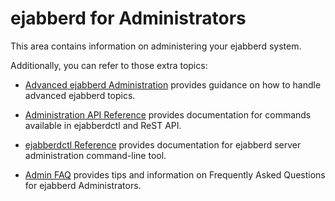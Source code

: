 # ejabberd for Administrators

This area contains information on administering your ejabberd system.

Additionally, you can refer to those extra topics:

* [Advanced ejabberd Administration](guide/index.md) provides guidance on how to
    handle advanced ejabberd topics.

* [Administration API Reference](../developer/ejabberd-api/admin-api.md) provides documentation
  for commands available in ejabberdctl and ReST API.

* [ejabberdctl Reference](ejabberdctl/index.md) provides documentation
  for ejabberd server administration command-line tool.

* [Admin FAQ](../ejabberd-faq/index.md) provides tips and information on Frequently
  Asked Questions for ejabberd Administrators.
